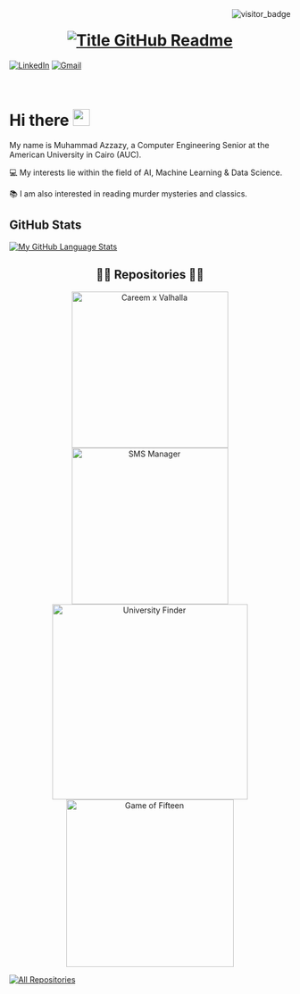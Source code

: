 <!-- ## Hi there 👋
-->
<!--
**muhammadazzazy/muhammadazzazy** is a ✨ _special_ ✨ repository because its `README.md` (this file) appears on your GitHub profile.

Here are some ideas to get you started:

- 🔭 I’m currently working on ...
- 🌱 I’m currently learning ...
- 👯 I’m looking to collaborate on ...
- 🤔 I’m looking for help with ...
- 💬 Ask me about ...
- 📫 How to reach me: ...
- 😄 Pronouns: ...
- ⚡ Fun fact: ...
-->
<img align="right" src="https://api.visitorbadge.io/api/visitors?path=https%3A%2F%2Fgithub.com%2Fmuhammadazzazy&countColor=%23263759&style=default" alt="visitor_badge">

<h1 style="text-align: center;">
  <a href="https://git.io/typing-svg" target="_blank">
    <img src="https://readme-typing-svg.herokuapp.com?font=Inter&weight=800&size=35&duration=3000&pause=500&multiline=true&width=650&height=140&lines=%24+whoami;Muhammad+Hassan+Azzazy" alt="Title GitHub Readme" />
  </a>
</h1>

[![LinkedIn](https://img.shields.io/badge/LinkedIn-Muhammad-informational?style=flat-square&logo=linkedin&logoColor=white)](https://www.linkedin.com/in/muhammad-azzazy/)
[![Gmail](https://img.shields.io/badge/Gmail-muhammadazzazy8@gmail.com-informational?style=flat-square&color=EA4335&logo=gmail&logoColor=white)](mailto:muhammadazzazy8@gmail.com?subject=Hey!)

<br>

# Hi there <img src="https://raw.githubusercontent.com/muhammadazzazy/muhammadazzazy/main/wave.gif" width="30px">

My name is Muhammad Azzazy, a Computer Engineering Senior at the American University in Cairo (AUC).

💻 My interests lie within the field of AI, Machine Learning & Data Science.

📚 I am also interested in reading murder mysteries and classics.

## GitHub Stats

<!-- [![My GitHub Language Stats](https://github-readme-stats.vercel.app/api/?username=muhammadazzazy&langs_count=5&theme=react&bg_color=1F222E&title_color=F85D7F&hide_border=true&icon_color=F8D866)]()
 -->
[![My GitHub Language Stats](https://github-readme-stats.vercel.app/api/top-langs/?username=muhammadazzazy&langs_count=5&theme=react&bg_color=1F222E&title_color=F85D7F&hide_border=true&icon_color=F8D866)]()

<h2 style="text-align: center;">👨‍💻 Repositories 👨‍💻</h2>

<!-- Repo info cards - https://github.com/anuraghazra/github-readme-stats -->
<p align="center">
  <a href="https://github.com/muhammadazzazy/careem-valhalla">
    <img width="280" src="https://github-readme-stats.vercel.app/api/pin/?username=muhammadazzazy&repo=careem-valhalla&theme=react&bg_color=1F222E&title_color=F85D7F&hide_border=true&icon_color=F8D866&show_icons=false" align="center" alt="Careem x Valhalla"/>
  </a>
  <a href="https://github.com/muhammadazzazy/SMSManager">
    <img width="280" src="https://github-readme-stats.vercel.app/api/pin/?username=muhammadazzazy&repo=SMSManager&theme=react&bg_color=1F222E&title_color=F85D7F&hide_border=true&icon_color=F8D866&show_icons=false" align="center" alt="SMS Manager"/>
  </a>
  <a href="https://github.com/muhammadazzazy/UniFinder">
    <img width="350" src="https://github-readme-stats.vercel.app/api/pin/?username=muhammadazzazy&repo=UniFinder&theme=react&bg_color=1F222E&title_color=F85D7F&hide_border=true&icon_color=F8D866&show_icons=false" align="center" alt="University Finder"/>
  </a>
  <a href="https://github.com/muhammadazzazy/Puzzle">
    <img width="300" src="https://github-readme-stats.vercel.app/api/pin/?username=muhammadazzazy&repo=Puzzle&theme=react&bg_color=1F222E&title_color=F85D7F&hide_border=true&icon_color=F8D866&show_icons=false" align="center" alt="Game of Fifteen" />
  </a>
</p>

<a href="https://github.com/muhammadazzazy?tab=repositories"><img alt="All Repositories" title="All Repositories" src="https://custom-icon-badges.demolab.com/badge/-Click%20Here%20For%20All%20My%20Repos-1F222E?style=for-the-badge&logoColor=white&logo=repo"/></a>


<!--
**umenzi/umenzi** is a ✨ _special_ ✨ repository because its `README.md` (this file) appears on your GitHub profile.

Here are some ideas to get you started:

- 🔭 I’m currently working on ...
- 🌱 I’m currently learning ...
- 👯 I’m looking to collaborate on ...
- 🤔 I’m looking for help with ...
- 💬 Ask me about ...
- 📫 How to reach me: ...
- 😄 Pronouns: ...
- ⚡ Fun fact: ...
-->
